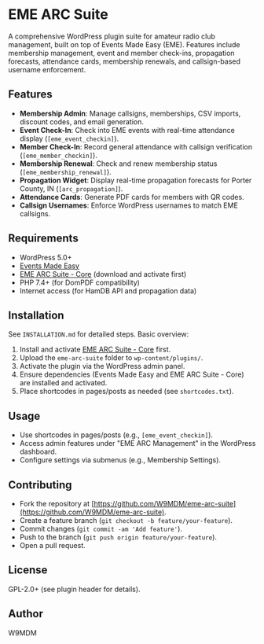 # EME ARC Suite

A comprehensive WordPress plugin suite for amateur radio club management, built on top of Events Made Easy (EME). Features include membership management, event and member check-ins, propagation forecasts, attendance cards, membership renewals, and callsign-based username enforcement.

## Features
- **Membership Admin**: Manage callsigns, memberships, CSV imports, discount codes, and email generation.
- **Event Check-In**: Check into EME events with real-time attendance display (`[eme_event_checkin]`).
- **Member Check-In**: Record general attendance with callsign verification (`[eme_member_checkin]`).
- **Membership Renewal**: Check and renew membership status (`[eme_membership_renewal]`).
- **Propagation Widget**: Display real-time propagation forecasts for Porter County, IN (`[arc_propagation]`).
- **Attendance Cards**: Generate PDF cards for members with QR codes.
- **Callsign Usernames**: Enforce WordPress usernames to match EME callsigns.

## Requirements
- WordPress 5.0+
- [Events Made Easy](https://wordpress.org/plugins/events-made-easy/)
- [EME ARC Suite - Core](https://github.com/W9MDM/eme-arc-suite-core) (download and activate first)
- PHP 7.4+ (for DomPDF compatibility)
- Internet access (for HamDB API and propagation data)

## Installation
See `INSTALLATION.md` for detailed steps. Basic overview:
1. Install and activate [EME ARC Suite - Core](https://github.com/W9MDM/eme-arc-suite-core) first.
2. Upload the `eme-arc-suite` folder to `wp-content/plugins/`.
3. Activate the plugin via the WordPress admin panel.
4. Ensure dependencies (Events Made Easy and EME ARC Suite - Core) are installed and activated.
5. Place shortcodes in pages/posts as needed (see `shortcodes.txt`).

## Usage
- Use shortcodes in pages/posts (e.g., `[eme_event_checkin]`).
- Access admin features under "EME ARC Management" in the WordPress dashboard.
- Configure settings via submenus (e.g., Membership Settings).

## Contributing
- Fork the repository at [https://github.com/W9MDM/eme-arc-suite](https://github.com/W9MDM/eme-arc-suite).
- Create a feature branch (`git checkout -b feature/your-feature`).
- Commit changes (`git commit -am 'Add feature'`).
- Push to the branch (`git push origin feature/your-feature`).
- Open a pull request.

## License
GPL-2.0+ (see plugin header for details).

## Author
W9MDM